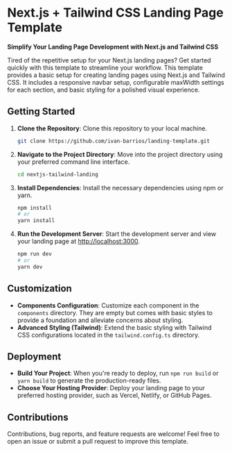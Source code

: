 # Next.js + Tailwind CSS Landing Page Template

**Simplify Your Landing Page Development with Next.js and Tailwind CSS**

Tired of the repetitive setup for your Next.js landing pages? Get started quickly with this template to streamline your workflow. This template provides a basic setup for creating landing pages using Next.js and Tailwind CSS. It includes a responsive navbar setup, configurable maxWidth settings for each section, and basic styling for a polished visual experience.

## Getting Started

1. **Clone the Repository**: Clone this repository to your local machine.

   ```bash
   git clone https://github.com/ivan-barrios/landing-template.git
   ```

2. **Navigate to the Project Directory**: Move into the project directory using your preferred command line interface.

   ```bash
   cd nextjs-tailwind-landing
   ```

3. **Install Dependencies**: Install the necessary dependencies using npm or yarn.

   ```bash
   npm install
   # or
   yarn install
   ```

4. **Run the Development Server**: Start the development server and view your landing page at [http://localhost:3000](http://localhost:3000).

   ```bash
   npm run dev
   # or
   yarn dev
   ```

## Customization

- **Components Configuration**: Customize each component in the `components` directory. They are empty but comes with basic styles to provide a foundation and alleviate concerns about styling.
- **Advanced Styling (Tailwind)**: Extend the basic styling with Tailwind CSS configurations located in the `tailwind.config.ts` directory.

## Deployment

- **Build Your Project**: When you're ready to deploy, run `npm run build` or `yarn build` to generate the production-ready files.
- **Choose Your Hosting Provider**: Deploy your landing page to your preferred hosting provider, such as Vercel, Netlify, or GitHub Pages.

## Contributions

Contributions, bug reports, and feature requests are welcome! Feel free to open an issue or submit a pull request to improve this template.

